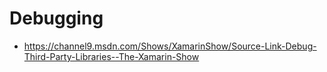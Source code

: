 # Debugging


*   https://channel9.msdn.com/Shows/XamarinShow/Source-Link-Debug-Third-Party-Libraries--The-Xamarin-Show
